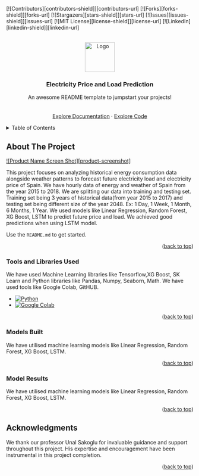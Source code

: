<!-- Improved compatibility of back to top link: See: https://github.com/othneildrew/Best-README-Template/pull/73 -->
<a name="readme-top"></a>
<!--
*** Thanks for checking out the Best-README-Template. If you have a suggestion
*** that would make this better, please fork the repo and create a pull request
*** or simply open an issue with the tag "enhancement".
*** Don't forget to give the project a star!
*** Thanks again! Now go create something AMAZING! :D
-->



<!-- PROJECT SHIELDS -->
<!--
*** I'm using markdown "reference style" links for readability.
*** Reference links are enclosed in brackets [ ] instead of parentheses ( ).
*** See the bottom of this document for the declaration of the reference variables
*** for contributors-url, forks-url, etc. This is an optional, concise syntax you may use.
*** https://www.markdownguide.org/basic-syntax/#reference-style-links
-->
[![Contributors][contributors-shield]][contributors-url]
[![Forks][forks-shield]][forks-url]
[![Stargazers][stars-shield]][stars-url]
[![Issues][issues-shield]][issues-url]
[![MIT License][license-shield]][license-url]
[![LinkedIn][linkedin-shield]][linkedin-url]



<!-- PROJECT LOGO -->
<br />
<div align="center">
  <a href="https://github.com/othneildrew/Best-README-Template">
    <img src="images/logo.png" alt="Logo" width="80" height="80">
  </a>

  <h3 align="center">Electricity Price and Load Prediction</h3>

  <p align="center">
    An awesome README template to jumpstart your projects!
    <br />
    <a href="https://github.com/othneildrew/Best-README-Template"><strong></strong></a>
    <br />
    <br />
    <a href="https://github.com/othneildrew/Best-README-Template">Explore Documentation</a>
    ·
    <a href="https://github.com/capstone606/DATA-606-Capstone-Project/blob/main/TeamG_phase1.ipynb">Explore Code</a>
    
  </p>
</div>



<!-- TABLE OF CONTENTS -->
<details>
  <summary>Table of Contents</summary>
  <ol>
    <li>
      <a href="#about-the-project">About The Project</a>
    </li>
    <li>
      <a href="#Tools-and-Libraries-Used">Tools and Libraries Used</a>
    </li>
    <li><a href="#usage">Models Built</a></li>
    <li><a href="#roadmap">Results</a></li>
    <li><a href="#acknowledgments">Acknowledgments</a></li>
  </ol>
</details>



<!-- ABOUT THE PROJECT -->
## About The Project

[![Product Name Screen Shot][product-screenshot]](https://example.com)

This project focuses on analyzing historical energy consumption data alongside weather patterns to forecast future electricity load and electricity price of Spain. We have hourly data of energy and weather of Spain from the year 2015 to 2018. We are splitting our data into training and testing set. Training set being 3 years of historical data(from year 2015 to 2017) and testing set being different size of the year 2048. Ex: 1 Day, 1 Week, 1 Month, 6 Months, 1 Year. We used models like Linear Regression, Random Forest, XG Boost, LSTM to predict future price and load. We achieved good predictions when using LSTM model.    

Use the `README.md` to get started.

<p align="right">(<a href="#readme-top">back to top</a>)</p>


<!--Tools and Libraries Used -->
### Tools and Libraries Used

We have used Machine Learning libraries like Tensorflow,XG Boost, SK Learn and Python libraries like Pandas, Numpy, Seaborn, Math. We have used tools like Google Colab, GitHUB.

* [![Python][Python]][Python-url]
* [![Google Colab][Google Colab]][Google Colab-url]

<p align="right">(<a href="#readme-top">back to top</a>)</p>


<!--Models Built -->
### Models Built

We have utilised machine learning models like Linear Regression, Random Forest, XG Boost, LSTM.


<p align="right">(<a href="#readme-top">back to top</a>)</p>

<!--Model Results -->
### Model Results

We have utilised machine learning models like Linear Regression, Random Forest, XG Boost, LSTM.


<p align="right">(<a href="#readme-top">back to top</a>)</p>



<!-- ACKNOWLEDGMENTS -->
## Acknowledgments

We thank our professor Unal Sakoglu for invaluable guidance and support throughout this project. His expertise and encouragement have been instrumental in this project completion. 



<p align="right">(<a href="#readme-top">back to top</a>)</p>



<!-- MARKDOWN LINKS & IMAGES -->
<!-- https://www.markdownguide.org/basic-syntax/#reference-style-links -->

[Python]: https://djeqr6to3dedg.cloudfront.net/repo-logos/library/python/live/logo.png 
[Python-url]: https://python.org/
[Google Colab]:https://media.licdn.com/dms/image/D5612AQFCsBJ9kV2Meg/article-cover_image-shrink_600_2000/0/1693671062221?e=2147483647&v=beta&t=kuUAueWD4OeUWzJd6f_zqZbBT6KO3xgW_Uw-2AcCb0M
[Google Colab-url]: https://colab.research.google.com/

